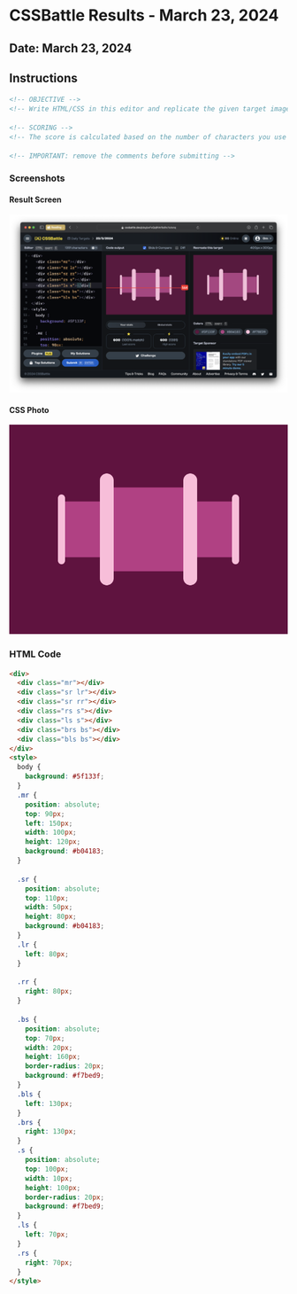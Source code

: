 # CSSBattle Results - March 23, 2024

## Date: March 23, 2024

## Instructions

```html
<!-- OBJECTIVE -->
<!-- Write HTML/CSS in this editor and replicate the given target image in the least code possible. What you write here, renders as it is -->

<!-- SCORING -->
<!-- The score is calculated based on the number of characters you use (this comment included :P) and how close you replicate the image. Read the FAQS (https://cssbattle.dev/faqs) for more info. -->

<!-- IMPORTANT: remove the comments before submitting -->
```

### Screenshots

#### Result Screen

![Result Screen](screenshots/result-screen.png)

#### CSS Photo

![CSS Photo](screenshots/css-image.png)

### HTML Code

```html
<div>
  <div class="mr"></div>
  <div class="sr lr"></div>
  <div class="sr rr"></div>
  <div class="rs s"></div>
  <div class="ls s"></div>
  <div class="brs bs"></div>
  <div class="bls bs"></div>
</div>
<style>
  body {
    background: #5f133f;
  }
  .mr {
    position: absolute;
    top: 90px;
    left: 150px;
    width: 100px;
    height: 120px;
    background: #b04183;
  }

  .sr {
    position: absolute;
    top: 110px;
    width: 50px;
    height: 80px;
    background: #b04183;
  }
  .lr {
    left: 80px;
  }

  .rr {
    right: 80px;
  }

  .bs {
    position: absolute;
    top: 70px;
    width: 20px;
    height: 160px;
    border-radius: 20px;
    background: #f7bed9;
  }
  .bls {
    left: 130px;
  }
  .brs {
    right: 130px;
  }
  .s {
    position: absolute;
    top: 100px;
    width: 10px;
    height: 100px;
    border-radius: 20px;
    background: #f7bed9;
  }
  .ls {
    left: 70px;
  }
  .rs {
    right: 70px;
  }
</style>
```
